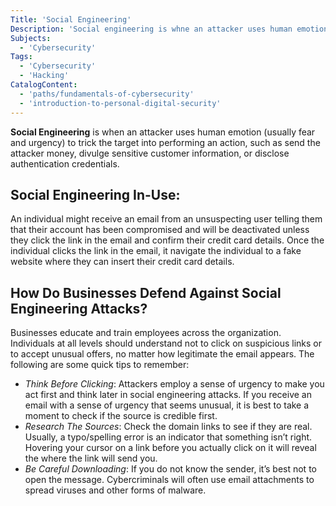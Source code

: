 ```yaml
---
Title: 'Social Engineering'
Description: 'Social engineering is whne an attacker uses human emotion (usually fear and urgency) to trick the target into performing an action, such as send the attacker money, divulge sensitive customer information, or disclose authentication credentials.'
Subjects:
  - 'Cybersecurity'
Tags:
  - 'Cybersecurity'
  - 'Hacking'
CatalogContent:
  - 'paths/fundamentals-of-cybersecurity'
  - 'introduction-to-personal-digital-security'
---
```


**Social Engineering** is when an attacker uses human emotion (usually fear and urgency) to trick the target into performing an action, such as send the attacker money, divulge sensitive customer information, or disclose authentication credentials.

## Social Engineering In-Use:

An individual might receive an email from an unsuspecting user telling them that their account has been compromised and will be deactivated unless they click the link in the email and confirm their credit card details. Once the individual clicks the link in the email, it navigate the individual to a fake website where they can insert their credit card details. 

## How Do Businesses Defend Against Social Engineering Attacks?

Businesses educate and train employees across the organization. Individuals at all levels should understand not to click on suspicious links or to accept unusual offers, no matter how legitimate the email appears. The following are some quick tips to remember:
- _Think Before Clicking_: Attackers employ a sense of urgency to make you act first and think later in social engineering attacks. If you receive an email with a sense of urgency that seems unusual, it is best to take a moment to check if the source is credible first.
- _Research The Sources_: Check the domain links to see if they are real. Usually, a typo/spelling error is an indicator that something isn’t right. Hovering your cursor on a link before you actually click on it will reveal the where the link will send you. 
- _Be Careful Downloading_: If you do not know the sender, it’s best not to open the message. Cybercriminals will often use email attachments to spread viruses and other forms of malware.
